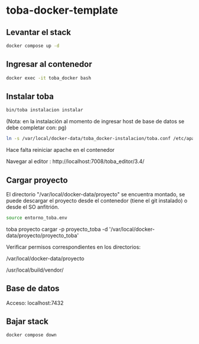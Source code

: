 # toba-docker-template

## Levantar el stack
```bash
docker compose up -d
```


## Ingresar al contenedor
```bash
docker exec -it toba_docker bash
```
## Instalar toba
```bash
bin/toba instalacion instalar
```
(Nota: en la instalación al momento de ingresar host de base de datos se debe completar con: pg)

```bash
ln -s /var/local/docker-data/toba_docker-instalacion/toba.conf /etc/apache2/conf.d/toba.conf
```

Hace falta reiniciar apache en el contenedor

Navegar al editor : http://localhost:7008/toba_editor/3.4/


## Cargar proyecto

El directorio  "/var/local/docker-data/proyecto"  se encuentra montado,  se puede descargar el proyecto desde el contenedor (tiene el git instalado) o desde el SO anfitrión.
```bash
source entorno_toba.env
```
toba proyecto cargar -p proyecto_toba -d '/var/local/docker-data/proyecto/proyecto_toba'

Verificar permisos correspondientes en los directorios:

/var/local/docker-data/proyecto

/usr/local/build/vendor/


## Base de datos
Acceso:  localhost:7432

## Bajar stack
```bash
docker compose down
```
